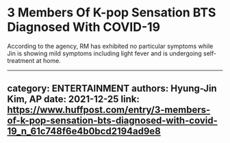 # 3 Members Of K-pop Sensation BTS Diagnosed With COVID-19

According to the agency, RM has exhibited no particular symptoms while Jin is showing mild symptoms including light fever and is undergoing self-treatment at home.

---
category: ENTERTAINMENT
authors: Hyung-Jin Kim, AP
date: 2021-12-25
link: https://www.huffpost.com/entry/3-members-of-k-pop-sensation-bts-diagnosed-with-covid-19_n_61c748f6e4b0bcd2194ad9e8
---

